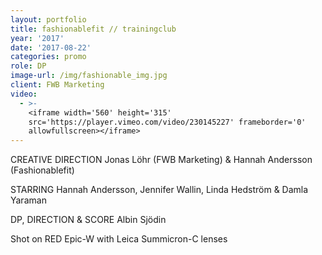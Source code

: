 ```yaml
---
layout: portfolio
title: fashionablefit // trainingclub
year: '2017'
date: '2017-08-22'
categories: promo
role: DP
image-url: /img/fashionable_img.jpg
client: FWB Marketing
video:
  - >-
    <iframe width='560' height='315'
    src='https://player.vimeo.com/video/230145227' frameborder='0'
    allowfullscreen></iframe>
---
```

CREATIVE DIRECTION Jonas Löhr (FWB Marketing) & Hannah Andersson (Fashionablefit)

STARRING Hannah Andersson, Jennifer Wallin, Linda Hedström & Damla Yaraman

DP, DIRECTION & SCORE Albin Sjödin

Shot on RED Epic-W with Leica Summicron-C lenses

